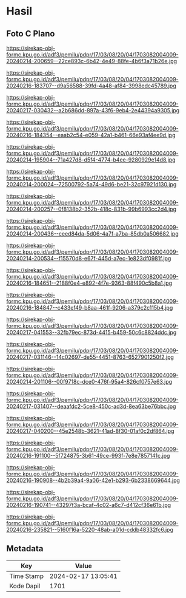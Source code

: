 # Hasil

## Foto C Plano

https://sirekap-obj-formc.kpu.go.id/adf3/pemilu/pdpr/17/03/08/20/04/1703082004009-20240214-200659--22ce893c-6b42-4e49-88fe-4b6f3a71b26e.jpg

https://sirekap-obj-formc.kpu.go.id/adf3/pemilu/pdpr/17/03/08/20/04/1703082004009-20240216-183707--d9a56588-39fd-4a48-af84-3998edc45789.jpg

https://sirekap-obj-formc.kpu.go.id/adf3/pemilu/pdpr/17/03/08/20/04/1703082004009-20240217-030432--a2b686dd-897a-43f6-9eb4-2e44394a9305.jpg

https://sirekap-obj-formc.kpu.go.id/adf3/pemilu/pdpr/17/03/08/20/04/1703082004009-20240216-184354--eaab2c54-e059-42a1-b461-66e93af4ee9d.jpg

https://sirekap-obj-formc.kpu.go.id/adf3/pemilu/pdpr/17/03/08/20/04/1703082004009-20240214-195904--71a427d8-d5f4-4774-b4ee-9280929e14d8.jpg

https://sirekap-obj-formc.kpu.go.id/adf3/pemilu/pdpr/17/03/08/20/04/1703082004009-20240214-200024--72500792-5a74-49d6-be21-32c97921d130.jpg

https://sirekap-obj-formc.kpu.go.id/adf3/pemilu/pdpr/17/03/08/20/04/1703082004009-20240214-200257--0f8138b2-352b-418c-831b-99b6993cc2d4.jpg

https://sirekap-obj-formc.kpu.go.id/adf3/pemilu/pdpr/17/03/08/20/04/1703082004009-20240214-200436--ceed84da-5d06-4a7f-a7ba-85db0a506682.jpg

https://sirekap-obj-formc.kpu.go.id/adf3/pemilu/pdpr/17/03/08/20/04/1703082004009-20240214-200534--f15570d8-e67f-445d-a7ec-1e823df0981f.jpg

https://sirekap-obj-formc.kpu.go.id/adf3/pemilu/pdpr/17/03/08/20/04/1703082004009-20240216-184651--2188f0e4-e892-4f7e-9363-88f490c5b8a1.jpg

https://sirekap-obj-formc.kpu.go.id/adf3/pemilu/pdpr/17/03/08/20/04/1703082004009-20240216-184847--c433ef49-b8aa-461f-9206-a379c2c115b4.jpg

https://sirekap-obj-formc.kpu.go.id/adf3/pemilu/pdpr/17/03/08/20/04/1703082004009-20240217-041553--32fb79ec-873d-4415-b459-50c6c8824ddc.jpg

https://sirekap-obj-formc.kpu.go.id/adf3/pemilu/pdpr/17/03/08/20/04/1703082004009-20240217-031146--14c02697-de55-4451-8763-6527901250f2.jpg

https://sirekap-obj-formc.kpu.go.id/adf3/pemilu/pdpr/17/03/08/20/04/1703082004009-20240214-201106--00f9718c-dce0-476f-95a4-826cf0757e63.jpg

https://sirekap-obj-formc.kpu.go.id/adf3/pemilu/pdpr/17/03/08/20/04/1703082004009-20240217-031407--deaafdc2-5ce8-450c-ad3d-8ea63be76bbc.jpg

https://sirekap-obj-formc.kpu.go.id/adf3/pemilu/pdpr/17/03/08/20/04/1703082004009-20240217-040200--45e2548b-3621-41ad-8f30-01af0c2df864.jpg

https://sirekap-obj-formc.kpu.go.id/adf3/pemilu/pdpr/17/03/08/20/04/1703082004009-20240216-191100--5f724875-3b61-49ce-993f-7e8e7857141c.jpg

https://sirekap-obj-formc.kpu.go.id/adf3/pemilu/pdpr/17/03/08/20/04/1703082004009-20240216-190908--4b2b39a4-9a06-42e1-b293-6b2338669644.jpg

https://sirekap-obj-formc.kpu.go.id/adf3/pemilu/pdpr/17/03/08/20/04/1703082004009-20240216-190741--43297f3a-bcaf-4c02-a6c7-d412cf36e61b.jpg

https://sirekap-obj-formc.kpu.go.id/adf3/pemilu/pdpr/17/03/08/20/04/1703082004009-20240216-235821--5160f16a-5220-48ab-a01d-cddb48332fc6.jpg


## Metadata

| Key        | Value               |
| ---------- | ------------------- |
| Time Stamp | 2024-02-17 13:05:41 |
| Kode Dapil | 1701                |




